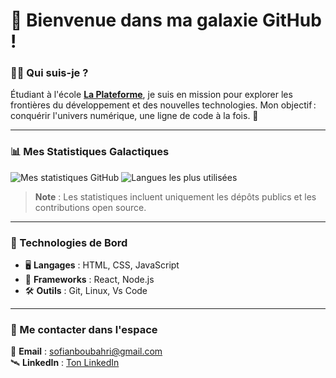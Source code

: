 # 🌌 Bienvenue dans ma galaxie GitHub !

### 👨‍🚀 Qui suis-je ?
Étudiant à l'école **[La Plateforme](https://laplateforme.io/)**, je suis en mission pour explorer les frontières du développement et des nouvelles technologies. Mon objectif : conquérir l'univers numérique, une ligne de code à la fois. 🚀

---

### 📊 Mes Statistiques Galactiques

![Mes statistiques GitHub](https://github-readme-stats.vercel.app/api?username=sofian-boubahri&show_icons=true&theme=radical&count_private=true)  ![Langues les plus utilisées](https://github-readme-stats.vercel.app/api/top-langs/?username=sofian-boubahri&layout=compact&theme=radical)  

> **Note** : Les statistiques incluent uniquement les dépôts publics et les contributions open source.

---

### 🔧 Technologies de Bord
- 🖥️ **Langages** : HTML, CSS, JavaScript
- 🚀 **Frameworks** : React, Node.js  
- 🛠️ **Outils** : Git, Linux, Vs Code 

---

### 👾 Me contacter dans l'espace
📡 **Email** : [sofianboubahri@gmail.com](sofianboubahri@gmail.com)  
🛰️ **LinkedIn** : [Ton LinkedIn](https://www.linkedin.com/in/sofian-boubahri-71a521271/)  

